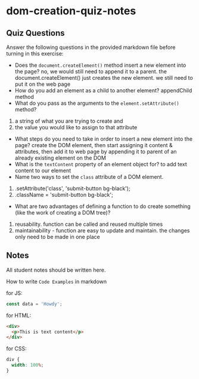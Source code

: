 # dom-creation-quiz-notes

## Quiz Questions

Answer the following questions in the provided markdown file before turning in this exercise:

- Does the `document.createElement()` method insert a new element into the page?
  no, we would still need to append it to a parent. the document.createElement() just creates the new element. we still need to put it on the web page
- How do you add an element as a child to another element?
  appendChild method
- What do you pass as the arguments to the `element.setAttribute()` method?

1. a string of what you are trying to create and
2. the value you would like to assign to that attribute

- What steps do you need to take in order to insert a new element into the page?
  create the DOM element, then start assigning it content & attributes, then add it to web page by appending it to parent of an already existing element on the DOM
- What is the `textContent` property of an element object for?
  to add text content to our element
- Name two ways to set the `class` attribute of a DOM element.

1.  .setAttribute('class', 'submit-button bg-black');
2.  .className = 'submit-button bg-black';

- What are two advantages of defining a function to do create something (like the work of creating a DOM tree)?

1. reusability. function can be called and reused multiple times
2. maintainability - function are easy to update and maintain. the changes only need to be made in one place

## Notes

All student notes should be written here.

How to write `Code Examples` in markdown

for JS:

```javascript
const data = 'Howdy';
```

for HTML:

```html
<div>
  <p>This is text content</p>
</div>
```

for CSS:

```css
div {
  width: 100%;
}
```
